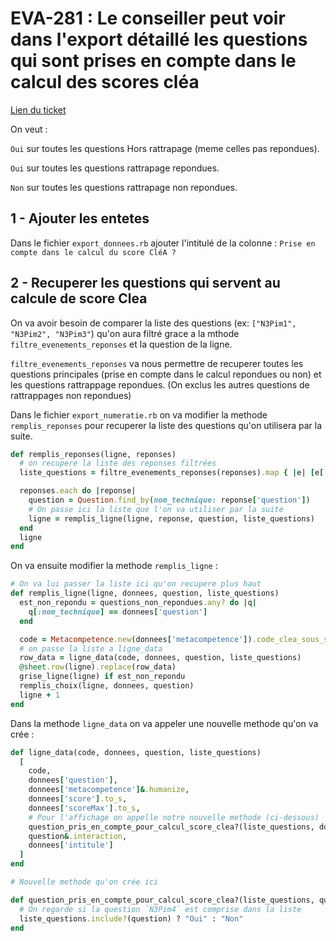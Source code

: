 # EVA-281 : Le conseiller peut voir dans l'export détaillé les questions qui sont prises en compte dans le calcul des scores cléa

[Lien du ticket](https://captive-team.atlassian.net/browse/EVA-281?atlOrigin=eyJpIjoiMTRiMjMwMWJmMjU5NDU1ZThkZTgwZDRkZWY3ZmI1ZWUiLCJwIjoiaiJ9)

On veut :

`Oui` sur toutes les questions Hors rattrapage (meme celles pas repondues).

`Oui` sur toutes les questions rattrapage repondues.

`Non` sur toutes les questions rattrapage non repondues.


## 1 - Ajouter les entetes 

Dans le fichier `export_donnees.rb` ajouter l'intitulé de la colonne : `Prise en compte dans le calcul du score CléA ?`


## 2 - Recuperer les questions qui servent au calcule de score Clea

On va avoir besoin de comparer la liste des questions (ex: `["N3Pim1", "N3Pim2", "N3Pim3"`) qu'on aura filtré grace a la mthode `filtre_evenements_reponses` et la question de la ligne.

`filtre_evenements_reponses` va nous permettre de recuperer toutes les questions principales (prise en compte dans le calcul repondues ou non) et les questions rattrappage repondues. (On exclus les autres questions de rattrappages non repondues)

Dans le fichier `export_numeratie.rb` on va modifier la methode `remplis_reponses` pour recuperer la liste des questions qu'on utilisera par la suite.

```ruby
def remplis_reponses(ligne, reponses)
  # on recupere la liste des reponses filtrées
  liste_questions = filtre_evenements_reponses(reponses).map { |e| [e['question']] }.flatten

  reponses.each do |reponse|
    question = Question.find_by(nom_technique: reponse['question'])
    # On passe ici la liste que l'on va utiliser par la suite
    ligne = remplis_ligne(ligne, reponse, question, liste_questions)
  end
  ligne
end
```

On va ensuite modifier la methode `remplis_ligne` :

```ruby
# On va lui passer la liste ici qu'on recupere plus haut
def remplis_ligne(ligne, donnees, question, liste_questions)
  est_non_repondu = questions_non_repondues.any? do |q|
    q[:nom_technique] == donnees['question']
  end

  code = Metacompetence.new(donnees['metacompetence']).code_clea_sous_sous_domaine
  # on passe la liste a ligne_data
  row_data = ligne_data(code, donnees, question, liste_questions)
  @sheet.row(ligne).replace(row_data)
  grise_ligne(ligne) if est_non_repondu
  remplis_choix(ligne, donnees, question)
  ligne + 1
end
```

Dans la methode `ligne_data` on va appeler une nouvelle methode qu'on va crée :

```ruby
def ligne_data(code, donnees, question, liste_questions)
  [
    code,
    donnees['question'],
    donnees['metacompetence']&.humanize,
    donnees['score'].to_s,
    donnees['scoreMax'].to_s,
    # Pour l'affichage on appelle notre nouvelle methode (ci-dessous)
    question_pris_en_compte_pour_calcul_score_clea?(liste_questions, donnees['question']),
    question&.interaction,
    donnees['intitule']
  ]
end
```

```ruby
# Nouvelle methode qu'on crée ici

def question_pris_en_compte_pour_calcul_score_clea?(liste_questions, question)
  # On regarde si la question `N3Pim4` est comprise dans la liste
  liste_questions.include?(question) ? "Oui" : "Non"
end
```
